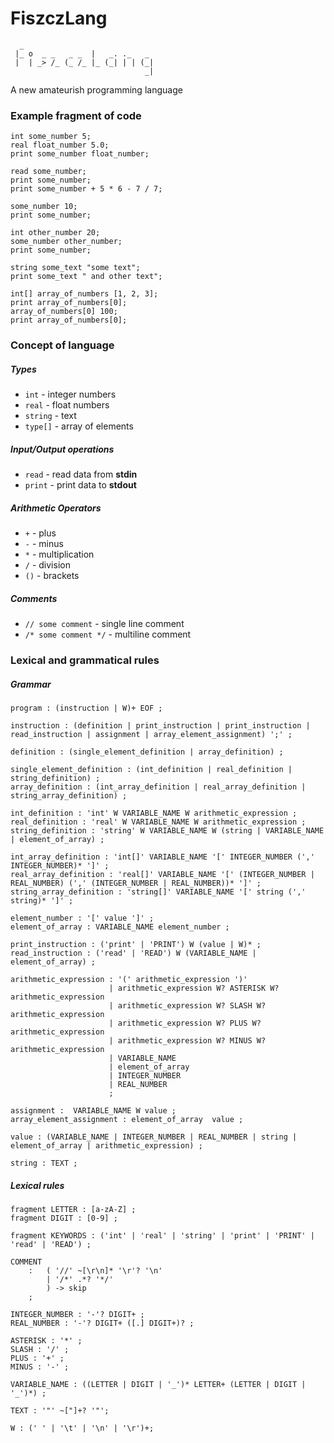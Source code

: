 # FiszczLang
```
  _
 |_ o  _ _   _ _  |   _. ._   _
 |  | _> /_ (_ /_ |_ (_| | | (_|
                              _|
```

A new amateurish programming language 

### Example fragment of code

```
int some_number 5;
real float_number 5.0;
print some_number float_number;

read some_number;
print some_number;
print some_number + 5 * 6 - 7 / 7;

some_number 10;
print some_number;

int other_number 20;
some_number other_number;
print some_number;

string some_text "some text";
print some_text " and other text";

int[] array_of_numbers [1, 2, 3];
print array_of_numbers[0];
array_of_numbers[0] 100;
print array_of_numbers[0];
```

### Concept of language

##### Types

- ``int`` - integer numbers
- ``real`` - float numbers
- ``string`` - text
- ``type[]`` - array of elements

##### Input/Output operations

- ``read`` - read data from **stdin**
- ``print`` - print data to **stdout**

##### Arithmetic Operators

- ``+`` - plus
- ``-`` - minus
- ``*`` - multiplication
- ``/`` - division
- ``()`` - brackets

##### Comments

- ``// some comment`` - single line comment
- ``/* some comment */`` - multiline comment

### Lexical and grammatical rules

##### Grammar

```
program : (instruction | W)+ EOF ;

instruction : (definition | print_instruction | print_instruction | read_instruction | assignment | array_element_assignment) ';' ;

definition : (single_element_definition | array_definition) ;

single_element_definition : (int_definition | real_definition | string_definition) ;
array_definition : (int_array_definition | real_array_definition | string_array_definition) ;

int_definition : 'int' W VARIABLE_NAME W arithmetic_expression ;
real_definition : 'real' W VARIABLE_NAME W arithmetic_expression ;
string_definition : 'string' W VARIABLE_NAME W (string | VARIABLE_NAME | element_of_array) ;

int_array_definition : 'int[]' VARIABLE_NAME '[' INTEGER_NUMBER (',' INTEGER_NUMBER)* ']' ;
real_array_definition : 'real[]' VARIABLE_NAME '[' (INTEGER_NUMBER | REAL_NUMBER) (',' (INTEGER_NUMBER | REAL_NUMBER))* ']' ;
string_array_definition : 'string[]' VARIABLE_NAME '[' string (',' string)* ']' ;

element_number : '[' value ']' ;
element_of_array : VARIABLE_NAME element_number ;

print_instruction : ('print' | 'PRINT') W (value | W)* ;
read_instruction : ('read' | 'READ') W (VARIABLE_NAME | element_of_array) ;

arithmetic_expression : '(' arithmetic_expression ')'
                      | arithmetic_expression W? ASTERISK W? arithmetic_expression
                      | arithmetic_expression W? SLASH W? arithmetic_expression
                      | arithmetic_expression W? PLUS W? arithmetic_expression
                      | arithmetic_expression W? MINUS W? arithmetic_expression
                      | VARIABLE_NAME
                      | element_of_array
                      | INTEGER_NUMBER
                      | REAL_NUMBER
                      ;

assignment :  VARIABLE_NAME W value ;
array_element_assignment : element_of_array  value ;

value : (VARIABLE_NAME | INTEGER_NUMBER | REAL_NUMBER | string | element_of_array | arithmetic_expression) ;

string : TEXT ;
```

##### Lexical rules

```
fragment LETTER : [a-zA-Z] ;
fragment DIGIT : [0-9] ;

fragment KEYWORDS : ('int' | 'real' | 'string' | 'print' | 'PRINT' | 'read' | 'READ') ;

COMMENT
    :   ( '//' ~[\r\n]* '\r'? '\n'
        | '/*' .*? '*/'
        ) -> skip
    ;

INTEGER_NUMBER : '-'? DIGIT+ ;
REAL_NUMBER : '-'? DIGIT+ ([.] DIGIT+)? ;

ASTERISK : '*' ;
SLASH : '/' ;
PLUS : '+' ;
MINUS : '-' ;

VARIABLE_NAME : ((LETTER | DIGIT | '_')* LETTER+ (LETTER | DIGIT | '_')*) ;

TEXT : '"' ~["]+? '"';

W : (' ' | '\t' | '\n' | '\r')+;
````
